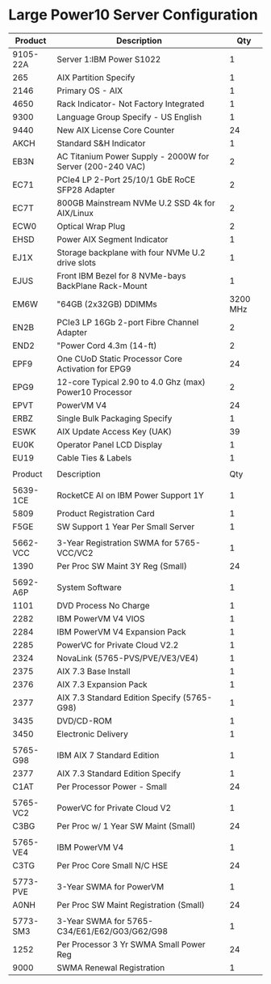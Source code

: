 # Large Power10 Server Configuration

|Product|Description|Qty|
|-------|------------|----|
|9105-22A|Server 1:IBM Power S1022|1|
|265|AIX Partition Specify|1|
|2146|Primary OS - AIX|1|
|4650|Rack Indicator- Not Factory Integrated|1|
|9300|Language Group Specify - US English|1|
|9440|New AIX License Core Counter|24|
|AKCH|Standard S&H Indicator|1|
|EB3N|AC Titanium Power Supply - 2000W for Server (200-240 VAC)|2|
|EC71|PCIe4 LP 2-Port 25/10/1 GbE RoCE SFP28 Adapter|2|
|EC7T|800GB Mainstream NVMe U.2 SSD 4k for AIX/Linux|2|
|ECW0|Optical Wrap Plug|2|
|EHSD|Power AIX Segment Indicator|1|
|EJ1X|Storage backplane with four NVMe U.2 drive slots|1|
|EJUS|Front IBM Bezel for 8 NVMe-bays BackPlane Rack-Mount|1|
|EM6W|"64GB (2x32GB) DDIMMs| 3200 MHz| 8GBIT DDR4 Memory"|8|
|EN2B|PCIe3 LP 16Gb 2-port Fibre Channel Adapter|2|
|END2|"Power Cord 4.3m (14-ft)|2|
|EPF9|One CUoD Static Processor Core Activation for EPG9|24|
|EPG9|12-core Typical 2.90 to 4.0 Ghz (max) Power10 Processor|2|
|EPVT|PowerVM V4|24|
|ERBZ|Single Bulk Packaging Specify|1|
|ESWK|AIX Update Access Key (UAK)|39|
|EU0K|Operator Panel LCD Display|1|
|EU19|Cable Ties & Labels|1|
||||
|Product|Description|Qty|
||||
|5639-1CE|RocketCE AI on IBM Power Support 1Y|1|
|5809|Product Registration Card|1|
|F5GE|SW Support 1 Year Per Small Server|1|
||||
|5662-VCC|3-Year Registration SWMA for 5765-VCC/VC2|1|
|1390|Per Proc SW Maint 3Y Reg (Small)|24|
||||
|5692-A6P|System Software|1|
|1101|DVD Process No Charge|1|
|2282|IBM PowerVM V4 VIOS|1|
|2284|IBM PowerVM V4 Expansion Pack|1|
|2285|PowerVC for Private Cloud V2.2|1|
|2324|NovaLink (5765-PVS/PVE/VE3/VE4)|1|
|2375|AIX 7.3 Base Install|1|
|2376|AIX 7.3 Expansion Pack|1|
|2377|AIX 7.3 Standard Edition Specify (5765-G98)|1|
|3435|DVD/CD-ROM|1|
|3450|Electronic Delivery|1|
||||
|5765-G98|IBM AIX 7 Standard Edition|1|
|2377|AIX 7.3 Standard Edition Specify|1|
|C1AT|Per Processor Power - Small|24|
||||
|5765-VC2|PowerVC for Private Cloud V2|1|
|C3BG|Per Proc w/ 1 Year SW Maint (Small)|24|
||||
|5765-VE4|IBM PowerVM V4|1|
|C3TG|Per Proc Core Small N/C HSE|24|
||||
|5773-PVE|3-Year SWMA for PowerVM|1|
|A0NH|Per Proc SW Maint Registration (Small)|24|
||||
|5773-SM3|3-Year SWMA for 5765-C34/E61/E62/G03/G62/G98|1|
|1252|Per Processor 3 Yr SWMA Small Power Reg|24|
|9000|SWMA Renewal Registration|1|

